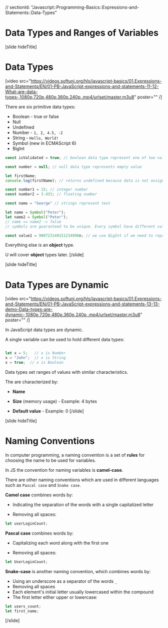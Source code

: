 // sectionId: "Javascript::Programming-Basics::Expressions-and-Statements::Data-Types"

# Data Types and Ranges of Variables

[slide hideTitle]
# Data Types

[video src="https://videos.softuni.org/hls/javascript-basics/01.Expressions-and-Statements/EN/01-PB-JavaScript-expressions-and-statements-11-12-What-are-data-types-,1080p,720p,480p,360p,240p,.mp4/urlset/master.m3u8" poster="" /]

There are six primitive data types:

* Boolean - true or false
* Null
* Undefined
* Number - `1, 2, 4.5, -2`
* String - `Hello, World!`
* Symbol (new in ECMAScript 6)
* BigInt

```js
const isValidated = true; // boolean data type represent one of two values - true or false
```

```js
const number = null; // null data type represents empty value
```

```js
let firstName;
console.log(firstName); // returns undefined because data is not assigned
```

```js
const number1 = 15; // integer number
const number2 = 3.433; // floating number
```

```js
const name = "George" // strings represent text
```

```js
let name = Symbol("Peter");
let name2 = Symbol("Peter");
// name == name2 -> false      
// symbols are guaranteed to be unique. Every symbol have different value
```

```js
const value1 = 900723149151234998n; // we use BigInt if we need to represent bigger value than number can store
```

Everything else is an **object** type.

U will cover **object** types later.
[/slide]

[slide hideTitle]
# Data Types are Dynamic


[video src="https://videos.softuni.org/hls/javascript-basics/01.Expressions-and-Statements/EN/01-PB-JavaScript-expressions-and-statements-13-13-demo-Data-types-are-dynamic-,1080p,720p,480p,360p,240p,.mp4/urlset/master.m3u8" poster="" /]

In JavaScript data types are dynamic.

A single variable can be used to hold different data types:

```js

let x = 5;   // x is Number
x = "John";  // x is String
x = true;  // x is Boolean
```

Data types set ranges of values with similar characteristics.

The are characterized by:

* **Name**

* **Size** (memory usage) - Example: 4 bytes

* **Default value** - Example: 0
[/slide]

[slide hideTitle]
# Naming Conventions

In computer programming, a naming convention is a set of **rules** for choosing the name to be used for variables.

In JS the convention for naming variables is **camel-case**. 

There are other naming conventions which are used in different languages such as `Pascal case` and  `Snake case`. 

**Camel case** combines words by:

* Indicating the separation of the words with a single capitalized letter

* Removing all spaces:

```js
let userLoginCount;
```

**Pascal case** combines words by:

* Capitalizing each word along with the first one

* Removing all spaces:

```js
let UserLoginCount;
```

**Snake-case** is another naming convention, which combines words by:

* Using an underscore as a separator of the words `_`
* Removing all spaces
* Each element's initial letter usually lowercased within the compound
* The first letter either upper or lowercase:

```js
let users_count;
let first_name;
```

[/slide]

